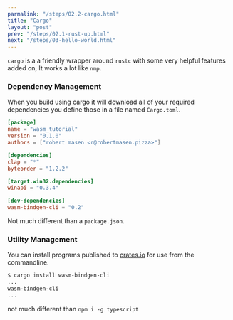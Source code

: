 ```yaml
---
parmalink: "/steps/02.2-cargo.html"
title: "Cargo"
layout: "post"
prev: "/steps/02.1-rust-up.html"
next: "/steps/03-hello-world.html"
---
```

<div class="explain">

`cargo` is a a friendly wrapper around `rustc` with some very helpful features added on, It works a lot like `nmp`.

<h3>Dependency Management</h3>

When you build using cargo it will download all of your required dependencies you define those in a file named `Cargo.toml`.
</div>

```toml
[package]
name = "wasm_tutorial"
version = "0.1.0"
authors = ["robert masen <r@robertmasen.pizza>"]

[dependencies]
clap = "*"
byteorder = "1.2.2"

[target.win32.dependencies]
winapi = "0.3.4"

[dev-dependencies]
wasm-bindgen-cli = "0.2"
```
Not much different than a `package.json`.

<div class="explain">


<h3>Utility Management</h3>

You can install programs published to [crates.io](https://crates.io) for use from the commandline.
</div>

```bash
$ cargo install wasm-bindgen-cli
...
wasm-bindgen-cli
...
```
not much different than `npm i -g typescript`